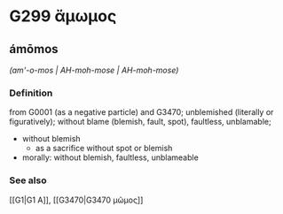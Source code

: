 # G299 ἄμωμος

## ámōmos

_(am'-o-mos | AH-moh-mose | AH-moh-mose)_

### Definition

from G0001 (as a negative particle) and G3470; unblemished (literally or figuratively); without blame (blemish, fault, spot), faultless, unblamable; 

- without blemish
  - as a sacrifice without spot or blemish
- morally: without blemish, faultless, unblameable

### See also

[[G1|G1 Α]], [[G3470|G3470 μῶμος]]
